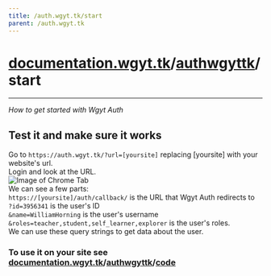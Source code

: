 ```yaml
---
title: /auth.wgyt.tk/start
parent: /auth.wgyt.tk
---
```

# [documentation.wgyt.tk](https://documentation.wgyt.tk)/[authwgyttk](https://documentation.wgyt.tk/authwgyttk)/start
_________________
_How to get started with Wgyt Auth_
## Test it and make sure it works
Go to `https://auth.wgyt.tk/?url=[yoursite]` replacing [yoursite] with your website's url.  
Login and look at the URL.  
![Image of Chrome Tab](https://u.cubeupload.com/wgyt/Screenshot20210111at.png)  
We can see a few parts:  
`https://[yoursite]/auth/callback/` is the URL that Wgyt Auth redirects to  
`?id=3956341` is the user's ID  
`&name=WilliamHorning` is the user's username  
`&roles=teacher,student,self_learner,explorer` is the user's roles.  
We can use these query strings to get data about the user.

### To use it on your site see [documentation.wgyt.tk](https://documentation.wgyt.tk)/[authwgyttk](https://documentation.wgyt.tk/authwgyttk)/[code](https://documentation.wgyt.tk/authwgyttk/code/)
